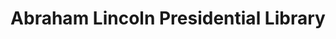 ---
layout: repo
title: "Abraham Lincoln Presidential Library"
id: 16079
permalink: repos/16079/
---